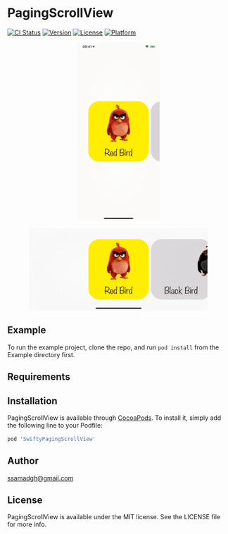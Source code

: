 # PagingScrollView

[![CI Status](https://img.shields.io/travis/ssamadgh@gmail.com/PagingScrollView.svg?style=flat)](https://travis-ci.org/ssamadgh@gmail.com/PagingScrollView)
[![Version](https://img.shields.io/cocoapods/v/PagingScrollView.svg?style=flat)](https://cocoapods.org/pods/PagingScrollView)
[![License](https://img.shields.io/cocoapods/l/PagingScrollView.svg?style=flat)](https://cocoapods.org/pods/PagingScrollView)
[![Platform](https://img.shields.io/cocoapods/p/PagingScrollView.svg?style=flat)](https://cocoapods.org/pods/PagingScrollView)

<p align="center"><img src="DemoImages/Portrait.gif" width="187" height="405"/>
<p align="center"><img src="DemoImages/landscape.gif" width="405" height="187"/>

## Example

To run the example project, clone the repo, and run `pod install` from the Example directory first.

## Requirements

## Installation

PagingScrollView is available through [CocoaPods](https://cocoapods.org). To install
it, simply add the following line to your Podfile:

```ruby
pod 'SwiftyPagingScrollView'
```

## Author

ssamadgh@gmail.com

## License

PagingScrollView is available under the MIT license. See the LICENSE file for more info.
